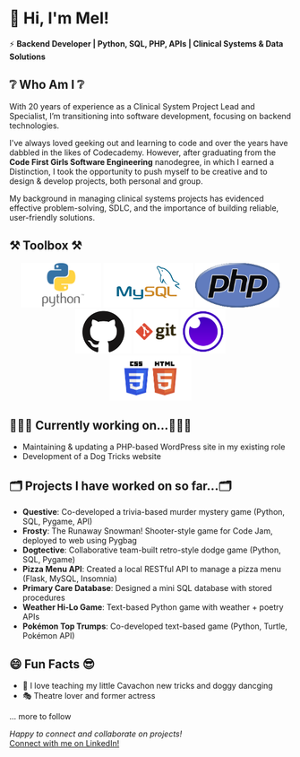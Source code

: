 # 👋 Hi, I'm Mel!
⚡ **Backend Developer | Python, SQL, PHP, APIs | Clinical Systems & Data Solutions**

## ❔ **Who Am I** ❔

With 20 years of experience as a Clinical System Project Lead and Specialist, I’m transitioning into software development, focusing on backend technologies.

I've always loved geeking out and learning to code and over the years have dabbled in the likes of Codecademy. However, after graduating from the **Code First Girls Software Engineering** nanodegree, in which I earned a Distinction, I took the opportunity to push myself to be creative and to design & develop projects, both personal and group.

My background in managing clinical systems projects has evidenced effective problem-solving, SDLC, and the importance of building reliable, user-friendly solutions. 

## ⚒️ Toolbox ⚒️
<p align=center>
<img height=80 src="python.png" />
<img height=80 src="mysql.png" />
<img height=80 src="php.png" />
<br>
<img height=80 src="github.png" />
<img height=80 src="git.png" />
<img height=80 src="insomnia.png" />
<br>
<img height=80 src="html_css.png" />


## 👩🏻‍💻 Currently working on...👩🏻‍💻
- Maintaining & updating a PHP-based WordPress site in my existing role
- Development of a Dog Tricks website

## 🗂️ Projects I have worked on so far...🗂️

- **Questive**: Co-developed a trivia-based murder mystery game (Python, SQL, Pygame, API)
- **Frosty**: The Runaway Snowman! Shooter-style game for Code Jam, deployed to web using Pygbag
- **Dogtective**: Collaborative team-built retro-style dodge game (Python, SQL, Pygame)
-	**Pizza Menu API**: Created a local RESTful API to manage a pizza menu (Flask, MySQL, Insomnia)
-	**Primary Care Database**: Designed a mini SQL database with stored procedures
-	**Weather Hi-Lo Game**: Text-based Python game with weather + poetry APIs
-	**Pokémon Top Trumps**: Co-developed text-based game (Python, Turtle, Pokémon API)

## 😄 Fun Facts 😎
- 🐶 I love teaching my little Cavachon new tricks and doggy dancging
- 🎭 Theatre lover and former actress

... more to follow

*_Happy to connect and collaborate on projects!_*\
[Connect with me on LinkedIn!](https://www.linkedin.com/in/melanie-clark-3b948118/)
